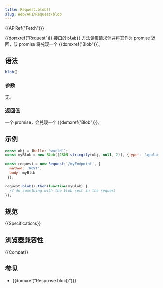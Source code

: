 ```yaml
---
title: Request.blob()
slug: Web/API/Request/blob
---
```


{{APIRef("Fetch")}}

{{domxref("Request")}} 接口的 **`blob()`** 方法读取请求体并将其作为 promise 返回，该 promise 将兑现一个 {{domxref("Blob")}}。

## 语法

```js
blob()
```

### 参数

无。

### 返回值

一个 promise，会兑现一个 {{domxref("Blob")}}。

## 示例

```js
const obj = {hello: 'world'};
const myBlob = new Blob([JSON.stringify(obj, null, 2)], {type : 'application/json'});

const request = new Request('/myEndpoint', {
  method: 'POST',
  body: myBlob
 });

request.blob().then(function(myBlob) {
  // do something with the blob sent in the request
});
```

## 规范

{{Specifications}}

## 浏览器兼容性

{{Compat}}

## 参见

- {{domxref("Response.blob()")}}
